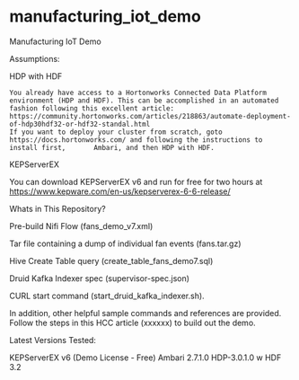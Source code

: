 # manufacturing_iot_demo
Manufacturing IoT Demo

Assumptions: 

  HDP with HDF

    You already have access to a Hortonworks Connected Data Platform environment (HDP and HDF). This can be accomplished in an automated       fashion following this excellent article: 
    https://community.hortonworks.com/articles/218863/automate-deployment-of-hdp30hdf32-or-hdf32-standal.html  
    If you want to deploy your cluster from scratch, goto https://docs.hortonworks.com/ and following the instructions to install first,       Ambari, and then HDP with HDF.

KEPServerEX

  You can download KEPServerEX v6 and run for free for two hours at https://www.kepware.com/en-us/kepserverex-6-6-release/ 


Whats in This Repository?  

  Pre-build Nifi Flow (fans_demo_v7.xml)

  Tar file containing a dump of individual fan events (fans.tar.gz)

  Hive Create Table query (create_table_fans_demo7.sql)

  Druid Kafka Indexer spec (supervisor-spec.json)

  CURL start command (start_druid_kafka_indexer.sh).  

  In addition, other helpful sample commands and references are provided.  Follow the steps in this HCC article (xxxxxx) to build out the   demo.  

Latest Versions Tested:   

  KEPServerEX v6 (Demo License - Free)
  Ambari 2.7.1.0
  HDP-3.0.1.0 w HDF 3.2
